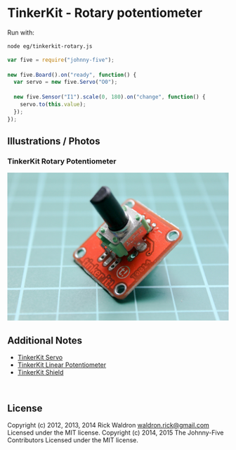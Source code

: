 <!--remove-start-->

# TinkerKit - Rotary potentiometer



Run with:
```bash
node eg/tinkerkit-rotary.js
```

<!--remove-end-->

```javascript
var five = require("johnny-five");

new five.Board().on("ready", function() {
  var servo = new five.Servo("O0");

  new five.Sensor("I1").scale(0, 180).on("change", function() {
    servo.to(this.value);
  });
});


```


## Illustrations / Photos


### TinkerKit Rotary Potentiometer



![docs/images/tinkerkit-rotary.png](images/tinkerkit-rotary.png)  






## Additional Notes
- [TinkerKit Servo](http://www.tinkerkit.com/servo/)
- [TinkerKit Linear Potentiometer](http://www.tinkerkit.com/linear-pot/)
- [TinkerKit Shield](http://www.tinkerkit.com/shield/)

&nbsp;

<!--remove-start-->

## License
Copyright (c) 2012, 2013, 2014 Rick Waldron <waldron.rick@gmail.com>
Licensed under the MIT license.
Copyright (c) 2014, 2015 The Johnny-Five Contributors
Licensed under the MIT license.

<!--remove-end-->

